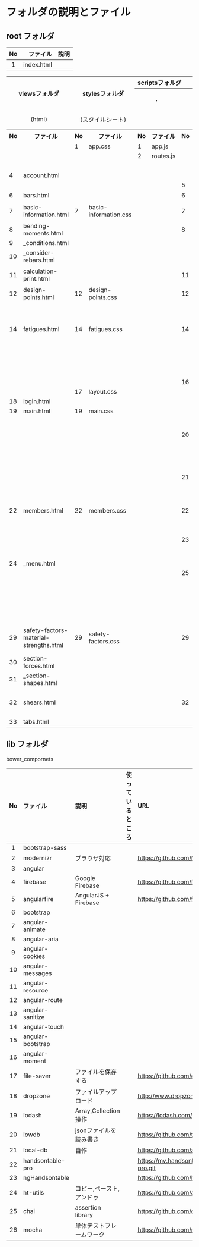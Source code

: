 # フォルダの説明とファイル

## root フォルダ

|No  |ファイル    |説明     |
|:--:|----------:|:--------|
|1   |index.html |         |


<nobr>
    <table>
        <tbody>
            <tr>
                <th rowspan="2" colspan="2">viewsフォルダ</th>
                <th rowspan="2" colspan="2">stylesフォルダ</th>
                <th colspan="10" align="left">scriptsフォルダ</th>
                <th rowspan="3">説明</th>
            </tr>
            <tr>
                <th colspan="2">.</th>
                <th colspan="2">/configフォルダ</th>
                <th colspan="2">/controllersフォルダ</th>
                <th colspan="2">/servicesフォルダ</th>
                <th colspan="2">/defaultsフォルダ</th>
            </tr>
            <tr>
                <td colspan="2" align="center">(html)</td>
                <td colspan="2" align="center">(スタイルシート)</td>
                <td colspan="2" align="center">&nbsp;</td>
                <td colspan="2" align="center">(デザイン定義)</td>
                <td colspan="2" align="center">(デザインへの結びつけ)</td>
                <td colspan="2" align="center">(データ操作・作成)</td>
                <td colspan="2" align="center">(入力補助の項目定義)</td>
            </tr>
            <tr>
                <th>No</th><th>ファイル</th>
                <th>No</th><th>ファイル</th>
                <th>No</th><th>ファイル</th>     
                <th>No</th><th>ファイル</th>     
                <th>No</th><th>ファイル</th>     
                <th>No</th><th>ファイル</th>     
                <th>No</th><th>ファイル</th>     
                <th>&nbsp;</th>     
            </tr>
            <tr>
                <td>&nbsp;</td><td>&nbsp;</td>
                <td>1</td><td>app.css</td>     
                <td>1</td><td>app.js</td>     
                <td>&nbsp;</td><td>&nbsp;</td>     
                <td>&nbsp;</td><td>&nbsp;</td>     
                <td>&nbsp;</td><td>&nbsp;</td>     
                <td>&nbsp;</td><td>&nbsp;</td>     
                <td>&nbsp;</td>     
            </tr>
            <tr>
                <td>&nbsp;</td><td>&nbsp;</td>
                <td>&nbsp;</td><td>&nbsp;</td>     
                <td>2</td><td>routes.js</td>     
                <td>&nbsp;</td><td>&nbsp;</td>     
                <td>&nbsp;</td><td>&nbsp;</td>     
                <td>&nbsp;</td><td>&nbsp;</td>     
                <td>&nbsp;</td><td>&nbsp;</td>     
                <td>&nbsp;</td>     
            </tr>
            <tr>
                <td>&nbsp;</td><td>&nbsp;</td>
                <td>&nbsp;</td><td>&nbsp;</td>     
                <td>&nbsp;</td><td>&nbsp;</td>     
                <td>&nbsp;</td><td>&nbsp;</td>     
                <td>&nbsp;</td><td>&nbsp;</td>     
                <td>3</td><td>auth.js</td>     
                <td>&nbsp;</td><td>&nbsp;</td>     
                <td>&nbsp;</td>     
            </tr>
            <tr>
                <td>4</td><td>account.html</td>
                <td>&nbsp;</td><td>&nbsp;</td>     
                <td>&nbsp;</td><td>&nbsp;</td>     
                <td>&nbsp;</td><td>&nbsp;</td>     
                <td>4</td><td>account.js</td>     
                <td>&nbsp;</td><td>&nbsp;</td>     
                <td>&nbsp;</td><td>&nbsp;</td>     
                <td>&nbsp;</td>     
            </tr>
            <tr>
                <td>&nbsp;</td><td>&nbsp;</td>
                <td>&nbsp;</td><td>&nbsp;</td>     
                <td>&nbsp;</td><td>&nbsp;</td>     
                <td>5</td><td>app.config.js</td>     
                <td>&nbsp;</td><td>&nbsp;</td>     
                <td>&nbsp;</td><td>&nbsp;</td>     
                <td>5</td><td>bar.defaults.js</td>     
                <td>&nbsp;</td>     
            </tr>
            <tr>
                <td>6</td><td>bars.html</td>
                <td>&nbsp;</td><td>&nbsp;</td>     
                <td>&nbsp;</td><td>&nbsp;</td>     
                <td>6</td><td>bar.config.js</td>     
                <td>6</td><td>bars.js</td>     
                <td>6</td><td>bar.js</td>     
                <td>&nbsp;</td><td>&nbsp;</td>     
                <td>鉄筋配置</td>     
            </tr>
            <tr>
                <td>7</td><td>basic&#045;information.html</td>
                <td>7</td><td>basic&#045;information.css</td>     
                <td>&nbsp;</td><td>&nbsp;</td>     
                <td>7</td><td>basic&#045;information.config.js</td>     
                <td>7</td><td>basic&#045;information.js</td>     
                <td>7</td><td>basic&#045;information.js</td>     
                <td>&nbsp;</td><td>&nbsp;</td>     
                <td>基本データ</td>     
            </tr>
            <tr>
                <td>8</td><td>bending&#045;moments.html</td>
                <td>&nbsp;</td><td>&nbsp;</td>     
                <td>&nbsp;</td><td>&nbsp;</td>     
                <td>8</td><td>bending&#045;moment.config.js</td>     
                <td>8</td><td>bending&#045;moments.js</td>     
                <td>8</td><td>bending&#045;moment.js</td>     
                <td>8</td><td>bending&#045;moment.defaults.js</td>     
                <td>bending&#045;moment*</td>     
            </tr>
            <tr>
                <td>9</td><td>_conditions.html</td>
                <td>&nbsp;</td><td>&nbsp;</td>     
                <td>&nbsp;</td><td>&nbsp;</td>     
                <td>&nbsp;</td><td>&nbsp;</td>     
                <td>&nbsp;</td><td>&nbsp;</td>     
                <td>&nbsp;</td><td>&nbsp;</td>     
                <td>9</td><td>condition.defaults.js</td>     
                <td>&nbsp;</td>     
            </tr>
            <tr>
                <td>10</td><td>_consider&#045;rebars.html</td>
                <td>&nbsp;</td><td>&nbsp;</td>     
                <td>&nbsp;</td><td>&nbsp;</td>     
                <td>&nbsp;</td><td>&nbsp;</td>     
                <td>&nbsp;</td><td>&nbsp;</td>     
                <td>&nbsp;</td><td>&nbsp;</td>     
                <td>10</td><td>consider&#045;rebar.defaults.js</td>     
                <td>&nbsp;</td>     
            </tr>
            <tr>
                <td>11</td><td>calculation&#045;print.html</td>
                <td>&nbsp;</td><td>&nbsp;</td>     
                <td>&nbsp;</td><td>&nbsp;</td>     
                <td>11</td><td>calculation&#045;print.config.js</td>     
                <td>11</td><td>calculation&#045;print.js</td>     
                <td>11</td><td>calculation&#045;print.js</td>     
                <td>&nbsp;</td><td>&nbsp;</td>     
                <td>計算・印刷</td>     
            </tr>
            <tr>
                <td>12</td><td>design&#045;points.html</td>
                <td>12</td><td>design&#045;points.css</td>     
                <td>&nbsp;</td><td>&nbsp;</td>     
                <td>12</td><td>design&#045;point.config.js</td>     
                <td>12</td><td>design&#045;points.js</td>     
                <td>12</td><td>design&#045;point.js</td>     
                <td>12</td><td>design&#045;point.defaults.js</td>     
                <td>算出点</td>     
            </tr>
            <tr>
                <td>&nbsp;</td><td>&nbsp;</td>
                <td>&nbsp;</td><td>&nbsp;</td>     
                <td>&nbsp;</td><td>&nbsp;</td>     
                <td>&nbsp;</td><td>&nbsp;</td>     
                <td>&nbsp;</td><td>&nbsp;</td>     
                <td>&nbsp;</td><td>&nbsp;</td>     
                <td>13</td><td>design&#045;point&#045;name.defaults.js</td>     
                <td>&nbsp;</td>     
            </tr>
            <tr>
                <td>14</td><td>fatigues.html</td>
                <td>14</td><td>fatigues.css</td>     
                <td>&nbsp;</td><td>&nbsp;</td>     
                <td>14</td><td>fatigue.config.js</td>     
                <td>14</td><td>fatigues.js</td>     
                <td>14</td><td>fatigue.js</td>     
                <td>14</td><td>fatigue.defaults.js</td>     
                <td>疲労データ</td>     
            </tr>
            <tr>
                <td>&nbsp;</td><td>&nbsp;</td>
                <td>&nbsp;</td><td>&nbsp;</td>     
                <td>&nbsp;</td><td>&nbsp;</td>     
                <td>&nbsp;</td><td>&nbsp;</td>     
                <td>&nbsp;</td><td>&nbsp;</td>     
                <td>15</td><td>group.js</td>     
                <td>15</td><td>group.defaults.js</td>     
                <td>部材・断面のグループNoと部材名</td>     
            </tr>
            <tr>
                <td>&nbsp;</td><td>&nbsp;</td>     
                <td>&nbsp;</td><td>&nbsp;</td>
                <td>&nbsp;</td><td>&nbsp;</td>     
                <td>16</td><td>group.config.js</td>     
                <td>16</td><td>groups.js</td>     
                <td>&nbsp;</td><td>&nbsp;</td>     
                <td>&nbsp;</td><td>&nbsp;</td>     
                <td>&nbsp;</td>     
            </tr>
            <tr>
                <td>&nbsp;</td><td>&nbsp;</td>
                <td>17</td><td>layout.css</td>     
                <td>&nbsp;</td><td>&nbsp;</td>     
                <td>&nbsp;</td><td>&nbsp;</td>     
                <td>&nbsp;</td><td>&nbsp;</td>     
                <td>&nbsp;</td><td>&nbsp;</td>     
                <td>&nbsp;</td><td>&nbsp;</td>     
                <td>&nbsp;</td>     
            </tr>
            <tr>
                <td>18</td><td>login.html</td>
                <td>&nbsp;</td><td>&nbsp;</td>
                <td>&nbsp;</td><td>&nbsp;</td>     
                <td>&nbsp;</td><td>&nbsp;</td>     
                <td>18</td><td>login.js</td>     
                <td>&nbsp;</td><td>&nbsp;</td>     
                <td>&nbsp;</td><td>&nbsp;</td>     
                <td>&nbsp;</td>     
            </tr>
            <tr>
                <td>19</td><td>main.html</td>
                <td>19</td><td>main.css</td>     
                <td>&nbsp;</td><td>&nbsp;</td>     
                <td>&nbsp;</td><td>&nbsp;</td>     
                <td>19</td><td>main.js</td>     
                <td>&nbsp;</td><td>&nbsp;</td>     
                <td>&nbsp;</td><td>&nbsp;</td>     
                <td>&nbsp;</td>     
            </tr>
            <tr>
                <td>&nbsp;</td><td>&nbsp;</td>
                <td>&nbsp;</td><td>&nbsp;</td>     
                <td>&nbsp;</td><td>&nbsp;</td>     
                <td>20</td><td>material-strength.config.js</td>     
                <td>&nbsp;</td><td>&nbsp;</td>     
                <td>20</td><td>material&#045;strength.js</td>     
                <td>20</td><td>material&#045;strength.defaults.js</td>     
                <td>安全係数・材料強度の材料強度</td>     
            </tr>
            <tr>
                <td>&nbsp;</td><td>&nbsp;</td>     
                <td>&nbsp;</td><td>&nbsp;</td>
                <td>&nbsp;</td><td>&nbsp;</td>     
                <td>21</td><td>material&#045;strength&#045;rest.config.js</td>     
                <td>&nbsp;</td><td>&nbsp;</td>     
                <td>21</td><td>material&#045;strength&#045;rest.js</td>     
                <td>&nbsp;</td><td>&nbsp;</td>     
                <td>安全係数・材料強度の材料の基本情報</td>     
            </tr>
            <tr>
                <td>22</td><td>members.html</td>
                <td>22</td><td>members.css</td>     
                <td>&nbsp;</td><td>&nbsp;</td>     
                <td>22</td><td>member.config.js</td>     
                <td>22</td><td>members.js</td>     
                <td>22</td><td>member.js</td>     
                <td>22</td><td>member.defaults.js</td>     
                <td>部材・断面</td>     
            </tr>
            <tr>
                <td>&nbsp;</td><td>&nbsp;</td>
                <td>&nbsp;</td><td>&nbsp;</td>     
                <td>&nbsp;</td><td>&nbsp;</td>     
                <td>23</td><td>member&#045;section.config.js</td>     
                <td>&nbsp;</td><td>&nbsp;</td>     
                <td>&nbsp;</td><td>&nbsp;</td>
                <td>&nbsp;</td><td>&nbsp;</td>
                <td>部材・断面のグループNo以外</td>     
            </tr>
            <tr>
                <td>24</td><td>_menu.html</td>
                <td>&nbsp;</td><td>&nbsp;</td>     
                <td>&nbsp;</td><td>&nbsp;</td>     
                <td>&nbsp;</td><td>&nbsp;</td>     
                <td>24</td><td>menu.js</td>     
                <td>&nbsp;</td><td>&nbsp;</td>
                <td>&nbsp;</td><td>&nbsp;</td>
                <td>&nbsp;</td>     
            </tr>
            <tr>
                <td>&nbsp;</td><td>&nbsp;</td>
                <td>&nbsp;</td><td>&nbsp;</td>     
                <td>&nbsp;</td><td>&nbsp;</td>     
                <td>25</td><td>msg.config.js</td>     
                <td>&nbsp;</td><td>&nbsp;</td>     
                <td>&nbsp;</td><td>&nbsp;</td>
                <td>&nbsp;</td><td>&nbsp;</td>
                <td>&nbsp;</td>     
            </tr>
            <tr>
                <td>&nbsp;</td><td>&nbsp;</td>
                <td>&nbsp;</td><td>&nbsp;</td>     
                <td>&nbsp;</td><td>&nbsp;</td>     
                <td>&nbsp;</td><td>&nbsp;</td>     
                <td>&nbsp;</td><td>&nbsp;</td>     
                <td>26</td><td>rcnonlinear.js</td>     
                <td>&nbsp;</td><td>&nbsp;</td>     
                <td>&nbsp;</td>     
            </tr>
            <tr>
                <td>&nbsp;</td><td>&nbsp;</td>
                <td>&nbsp;</td><td>&nbsp;</td>     
                <td>&nbsp;</td><td>&nbsp;</td>     
                <td>&nbsp;</td><td>&nbsp;</td>     
                <td>&nbsp;</td><td>&nbsp;</td>     
                <td>&nbsp;</td><td>&nbsp;</td>     
                <td>27</td><td>rebar&#045;side.bar.defaults.js</td>     
                <td>&nbsp;</td>     
            </tr>
            <tr>
                <td>&nbsp;</td><td>&nbsp;</td>
                <td>&nbsp;</td><td>&nbsp;</td>     
                <td>&nbsp;</td><td>&nbsp;</td>     
                <td>&nbsp;</td><td>&nbsp;</td>     
                <td>&nbsp;</td><td>&nbsp;</td>     
                <td>&nbsp;</td><td>&nbsp;</td>     
                <td>28</td><td>rebar&#045;side.fatigue.defaults.js</td>     
                <td>&nbsp;</td>     
            </tr>
            <tr>
                <td>29</td><td>safety&#045;factors&#045;material&#045;strengths.html</td>
                <td>29</td><td>safety&#045;factors.css</td>     
                <td>&nbsp;</td><td>&nbsp;</td>     
                <td>29</td><td>safety&#045;factor.config.js</td>     
                <td>29</td><td>safety&#045;factors&#045;material&#045;strengths.js</td>     
                <td>29</td><td>safety&#045;factor.js</td>     
                <td>29</td><td>safety&#045;factor.defaults.js</td>     
                <td>安全係数・材料強度</td>     
            </tr>
            <tr>
                <td>30</td><td>section&#045;forces.html</td>
                <td>&nbsp;</td><td>&nbsp;</td>     
                <td>&nbsp;</td><td>&nbsp;</td>     
                <td>&nbsp;</td><td>&nbsp;</td>     
                <td>30</td><td>section&#045;forces.js</td>     
                <td>&nbsp;</td><td>&nbsp;</td>     
                <td>&nbsp;</td><td>&nbsp;</td>     
                <td>断面力</td>     
            </tr>
            <tr>
                <td>31</td><td>_section&#045;shapes.html</td>
                <td>&nbsp;</td><td>&nbsp;</td>     
                <td>&nbsp;</td><td>&nbsp;</td>     
                <td>&nbsp;</td><td>&nbsp;</td>     
                <td>&nbsp;</td><td>&nbsp;</td>     
                <td>&nbsp;</td><td>&nbsp;</td>     
                <td>31</td><td>section&#045;shape.defaults.js</td>     
                <td>&nbsp;</td>     
            </tr>
            <tr>
                <td>32</td><td>shears.html</td>
                <td>&nbsp;</td><td>&nbsp;</td>     
                <td>&nbsp;</td><td>&nbsp;</td>     
                <td>32</td><td>shear.config.js</td>     
                <td>32</td><td>shears.js</td>     
                <td>32</td><td>shear.js</td>     
                <td>32</td><td>shear.defaults.js</td>     
                <td>断面力のせん断照査</td>     
            </tr>
            <tr>
                <td>33</td><td>tabs.html</td>
                <td>&nbsp;</td><td>&nbsp;</td>     
                <td>&nbsp;</td><td>&nbsp;</td>     
                <td>&nbsp;</td><td>&nbsp;</td>     
                <td>33</td><td>tabs.js</td>     
                <td>&nbsp;</td><td>&nbsp;</td>     
                <td>&nbsp;</td><td>&nbsp;</td>     
                <td>&nbsp;</td>     
            </tr>
        </tbody>
    </table>
</nobr>


## lib フォルダ

bower_compornets

|  No  |      ファイル       |          説明            | 使っているところ  |        URL                                                     |
|:----:|:-------------------|:-------------------------|:-----------------|:---------------------------------------------------------------|
|   1  |  bootstrap-sass    |                          |                  |                                                                |
|   2  |  modernizr         | ブラウザ対応              |                  | https://github.com/Modernizr/Modernizr                         |
|   3  |  angular           |                          |                  |                                                                |
|   4  |  firebase          | Google Firebase          |                  | https://github.com/firebase/firebase-bower                     |
|   5  |  angularfire       | AngularJS + Firebase     |                  | https://github.com/firebase/angularFire                        |
|   6  |  bootstrap         |                          |                  |                                                                |
|   7  |  angular-animate   |                          |                  |                                                                |
|   8  |  angular-aria      |                          |                  |                                                                |
|   9  |  angular-cookies   |                          |                  |                                                                |
|  10  |  angular-messages  |                          |                  |                                                                |
|  11  |  angular-resource  |                          |                  |                                                                |
|  12  |  angular-route     |                          |                  |                                                                |
|  13  |  angular-sanitize  |                          |                  |                                                                |
|  14  |  angular-touch     |                          |                  |                                                                |
|  15  |  angular-bootstrap |                          |                  |                                                                |
|  16  |  angular-moment    |                          |                  |                                                                |
|  17  |  file-saver        | ファイルを保存する         |                  | https://github.com/eligrey/FileSaver.js                        |
|  18  |  dropzone          | ファイルアップロード       |                  | http://www.dropzonejs.com/                                     |
|  19  |  lodash            | Array,Collection 操作    |                  | https://lodash.com/                                            |
|  20  |  lowdb             | jsonファイルを読み書き    |                  | https://github.com/typicode/lowdb                              |
|  21  |  local-db          | 自作                     |                  | https://github.com/a311cb/local-db                             |
|  22  |  handsontable-pro  |                          |                  | https://my.handsontable.com/handsontable/handsontable-pro.git  |
|  23  |  ngHandsontable    |                          |                  | https://github.com/handsontable/ngHandsontable                 |
|  24  |  ht-utils          | コピー,ペースト,アンドゥ   |                  | https://github.com/a311cb/ht-utils                             |
|  25  |  chai              | assertion library        |                  | https://github.com/chaijs/chai                                 |
|  26  |  mocha             | 単体テストフレームワーク   |                  | https://github.com/mochajs/mocha                               |
